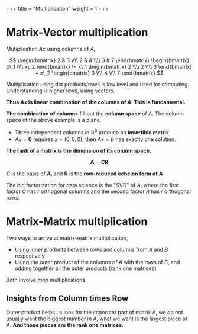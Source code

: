 +++
title = "Multiplication"
weight = 1
+++

# Matrix-Vector multiplication 

Mutiplication $Ax$ using columns of $A$,

$$
\begin{bmatrix}
2 & 3 \\\\
2 & 4 \\\\
3 & 7
\end{bmatrix}
\begin{bmatrix}
x\_1 \\\\
x\_2
\end{bmatrix}
\=
x\_1
\begin{bmatrix}
2 \\\\
2 \\\\
3
\end{bmatrix}
+
x\_2
\begin{bmatrix}
3 \\\\
4 \\\\
7
\end{bmatrix}
$$

Multiplication using dot products/rows is low level and used for computing. Understanding is higher level, using vectors.

__Thus $Ax$ is linear combination of the columns of $A$. This is fundamental.__

__The combination of columns__ fill out the __column space__ of $A$. The column space of the above example is a plane.

- Three independent columns in $\mathbb{R}^3$ produce an __invertible matrix__.
- $Ax = \mathbf{0}$ requires $x = (0, 0, 0)$, then $Ax = b$ has exactly one solution.

__The rank of a matrix is the dimension of its column space.__

$$\mathbf{A} = \mathbf{CR}$$

$\mathbf{C}$ is the basis of $\mathbf{A}$, and $\mathbf{R}$ is the __row-reduced echelon form of $\mathbf{A}$__

The big factorization for data science is the "SVD" of $A$, where the first factor $C$ has $r$ orthogonal columns and the second factor $R$ has  $r$ orthogonal rows.

# Matrix-Matrix multiplication 

Two ways to arrive at matrix-matrix multiplication,

- Using inner products between rows and columns from $A$ and $B$ respectively
- Using the outer product of the columns of $A$ with the rows of $B$, and adding together all the outer products (rank one matrices)

Both involve $mnp$ multiplications.

## Insights from Column times Row

Outer product helps us look for the important part of matrix $A$, we do not usually want the biggest number in $A$, what we want is the largest piece of $A$. __And those pieces are the rank one matrices__.
